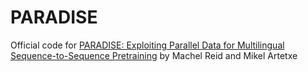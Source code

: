 # PARADISE

Official code for [PARADISE: Exploiting Parallel Data for Multilingual Sequence-to-Sequence Pretraining](https://machelreid.github.io/resources/reid21paradise.pdf) by Machel Reid and Mikel Artetxe
